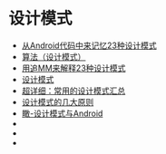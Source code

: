 # 设计模式
+ [ 从Android代码中来记忆23种设计模式](http://blog.csdn.net/huachao1001/article/details/51536074)
+ [算法（设计模式）](https://github.com/iluwatar/java-design-patterns)
+ [用追MM来解释23种设计模式](http://www.jianshu.com/p/84f19e25aeac)
+ [设计模式](https://github.com/OriginalLove/DesignPattern)
+ [超详细：常用的设计模式汇总](http://www.jianshu.com/p/93bc5aa1f887)
+ [设计模式的几大原则](http://mp.weixin.qq.com/s?__biz=MzAwOTY0MTc3OA==&mid=2650253413&idx=1&sn=3135cbdbeca1a16e42fa5f3b1ac07dde&chksm=835f8238b4280b2e53f93b8b9f321b2cf33d4a4f5cdc966014f2c55c6fa766d1f2a93b9357f1&scene=0#rd)
+ [瞰-设计模式与Android](https://github.com/suzeyu1992/repo/tree/master/project/design-pattern/%E7%9E%B0-%E8%AE%BE%E8%AE%A1%E6%A8%A1%E5%BC%8F%E4%B8%8EAndroid(%E7%AF%87%E4%BA%8C))
+ []()
+ []()
+ []()

